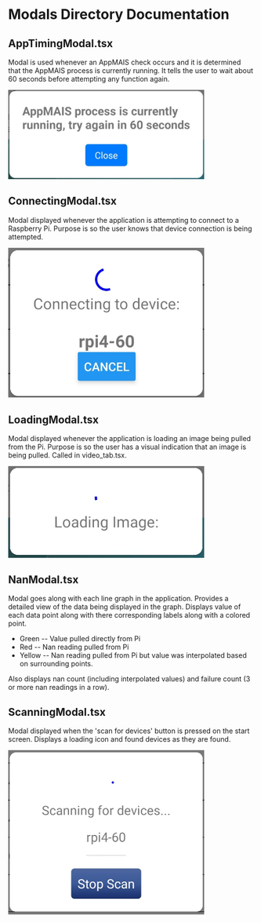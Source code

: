# Modals Directory Documentation

## **AppTimingModal.tsx**
Modal is used whenever an AppMAIS check occurs and it is determined that the AppMAIS process is currently running. It tells the user to wait about 60 seconds before attempting any function again.

<img src="images/bt_timing_modal.jpg" alt="drawing" width="400"/>

## **ConnectingModal.tsx**
Modal displayed whenever the application is attempting to connect to a Raspberry Pi. Purpose is so the user knows that device connection is being attempted.

<img src="images/bt_connecting_modal.jpg" alt="drawing" width="400"/>

## **LoadingModal.tsx**
Modal displayed whenever the application is loading an image being pulled from the Pi. Purpose is so the user has a visual indication that an image is being pulled. Called in video_tab.tsx.

<img src="images/bt_loading_modal.jpg" alt="drawing" width="400"/>

## **NanModal.tsx**
Modal goes along with each line graph in the application. Provides a detailed view of the data being displayed in the graph. Displays value of each data point along with there corresponding labels along with a colored point.
* Green -- Value pulled directly from Pi
* Red -- Nan reading pulled from Pi
* Yellow -- Nan reading pulled from Pi but value was interpolated based on surrounding points.

Also displays nan count (including interpolated values) and failure count (3 or more nan readings in a row).

## **ScanningModal.tsx**
Modal displayed when the 'scan for devices' button is pressed on the start screen. Displays a loading icon and found devices as they are found.

<img src="images/bt_scanning_modal.jpg" alt="drawing" width="400"/>
